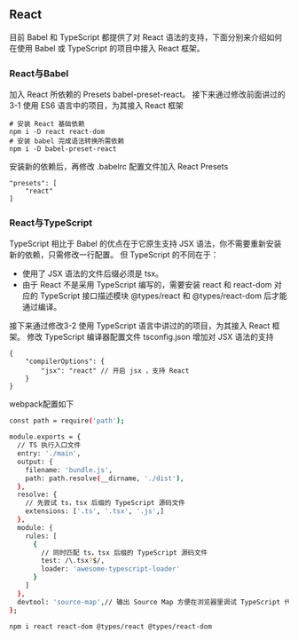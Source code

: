 ## React

目前 Babel 和 TypeScript 都提供了对 React 语法的支持，下面分别来介绍如何在使用 Babel 或 TypeScript 的项目中接入 React 框架。

### React与Babel

加入 React 所依赖的 Presets babel-preset-react。 接下来通过修改前面讲过的3-1 使用 ES6 语言中的项目，为其接入 React 框架

    # 安装 React 基础依赖
    npm i -D react react-dom
    # 安装 babel 完成语法转换所需依赖
    npm i -D babel-preset-react

安装新的依赖后，再修改 .babelrc 配置文件加入 React Presets

    "presets": [
        "react"
    ]


### React与TypeScript

TypeScript 相比于 Babel 的优点在于它原生支持 JSX 语法，你不需要重新安装新的依赖，只需修改一行配置。 但 TypeScript 的不同在于：

- 使用了 JSX 语法的文件后缀必须是 tsx。
- 由于 React 不是采用 TypeScript 编写的，需要安装 react 和 react-dom 对应的 TypeScript 接口描述模块 @types/react 和 @types/react-dom 后才能通过编译。

接下来通过修改3-2 使用 TypeScript 语言中讲过的的项目，为其接入 React 框架。 修改 TypeScript 编译器配置文件 tsconfig.json 增加对 JSX 语法的支持

    {
        "compilerOptions": {
            "jsx": "react" // 开启 jsx ，支持 React
        }
    }

webpack配置如下

```bash
const path = require('path');

module.exports = {
  // TS 执行入口文件
  entry: './main',
  output: {
    filename: 'bundle.js',
    path: path.resolve(__dirname, './dist'),
  },
  resolve: {
    // 先尝试 ts，tsx 后缀的 TypeScript 源码文件 
    extensions: ['.ts', '.tsx', '.js',] 
  },
  module: {
    rules: [
      {
        // 同时匹配 ts，tsx 后缀的 TypeScript 源码文件 
        test: /\.tsx?$/,
        loader: 'awesome-typescript-loader'
      }
    ]
  },
  devtool: 'source-map',// 输出 Source Map 方便在浏览器里调试 TypeScript 代码
};
```

    npm i react react-dom @types/react @types/react-dom